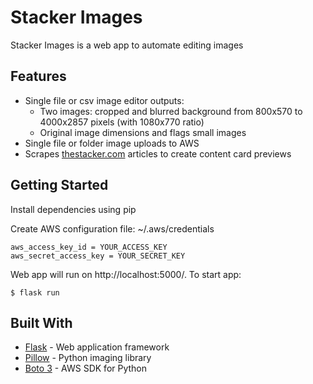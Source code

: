 # Stacker Images

Stacker Images is a web app to automate editing images

## Features

* Single file or csv image editor outputs:
    * Two images: cropped and blurred background from 800x570 to 4000x2857 pixels (with 1080x770 ratio)
    * Original image dimensions and flags small images
* Single file or folder image uploads to AWS
* Scrapes [thestacker.com](https://www.thestacker.com) articles to create content card previews

## Getting Started

Install dependencies using pip

Create AWS configuration file: ~/.aws/credentials
```
aws_access_key_id = YOUR_ACCESS_KEY
aws_secret_access_key = YOUR_SECRET_KEY
```
Web app will run on http://localhost:5000/. To start app:

```
$ flask run
```

## Built With

* [Flask](https://palletsprojects.com/p/flask/) - Web application framework
* [Pillow](https://pillow.readthedocs.io/en/stable/) - Python imaging library
* [Boto 3](https://boto3.amazonaws.com/v1/documentation/api/latest/index.html) - AWS SDK for Python